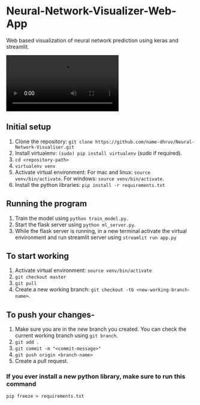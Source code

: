 # Neural-Network-Visualizer-Web-App
Web based visualization of neural network prediction using keras and streamlit. 

![Working screen](Docs/example.mp4 "Working demo")
## Initial setup
1. Clone the repository: `git clone https://github.com/name-dhruv/Neural-Network-Visualiser.git`
2. Install virtualenv: `(sudo) pip install virtualenv` (sudo if required).
3. `cd <repository-path>`
4. `virtualenv venv`
5. Activate virtual environment: 
    For mac and linux: `source venv/bin/activate`.
    For windows: `source venv/bin/activate`.
6. Install the python libraries: `pip install -r requirements.txt`

## Running the program
1. Train the model using `python train_model.py`.
2. Start the flask server using `python ml_server.py`.
3. While the flask server is running, in a new terminal activate the virtual environment and run streamlit server using `streamlit run app.py`

## To start working
1. Activate virtual environment: `source venv/bin/activate`
2. `git checkout master`
3. `git pull`
4. Create a new working branch: `git checkout -tb <new-working-branch-name>`.

## To push your changes-
1. Make sure you are in the new branch you created. You can check the current working branch using `git branch`.
2. `git add .`
3. `git commit -m "<commit-message>"`
4. `git push origin <branch-name>`
5. Create a pull request.

### If you ever install a new python library, make sure to run this command
`pip freeze > requirements.txt`
